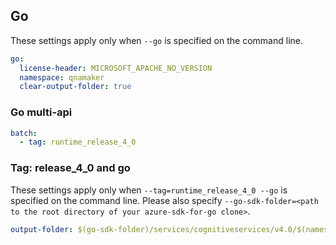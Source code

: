 ## Go

These settings apply only when `--go` is specified on the command line.

``` yaml $(go)
go:
  license-header: MICROSOFT_APACHE_NO_VERSION
  namespace: qnamaker
  clear-output-folder: true
```

### Go multi-api

``` yaml $(go) && $(multiapi)
batch:
  - tag: runtime_release_4_0
```

### Tag: release_4_0 and go

These settings apply only when `--tag=runtime_release_4_0 --go` is specified on the command line.
Please also specify `--go-sdk-folder=<path to the root directory of your azure-sdk-for-go clone>`.

``` yaml $(tag) == 'runtime_release_4_0' && $(go)
output-folder: $(go-sdk-folder)/services/cognitiveservices/v4.0/$(namespace)
```